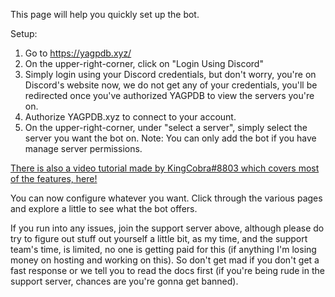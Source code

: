 
This page will help you quickly set up the bot.

Setup:

1. Go to https://yagpdb.xyz/ 
2. On the upper-right-corner, click on "Login Using Discord"
3. Simply login using your Discord credentials, but don't worry, you're on Discord's website now, we do not get any of your credentials, you'll be redirected once you've authorized YAGPDB to view the servers you're on.
4. Authorize YAGPDB.xyz to connect to your account.
5. On the upper-right-corner, under "select a server", simply select the server you want the bot on. Note: You can only add the bot if you have manage server permissions.

[There is also a video tutorial made by KingCobra#8803 which covers most of the features, here!](https://youtu.be/zG8PekpD-kk)

You can now configure whatever you want. Click through the various pages and explore a little to see what the bot offers.

If you run into any issues, join the support server above, although please do try to figure out stuff out yourself a little bit, as my time, and the support team's time, is limited, no one is getting paid for this (if anything I'm losing money on hosting and working on this). So don't get mad if you don't get a fast response or we tell you to read the docs first (if you're being rude in the support server, chances are you're gonna get banned).